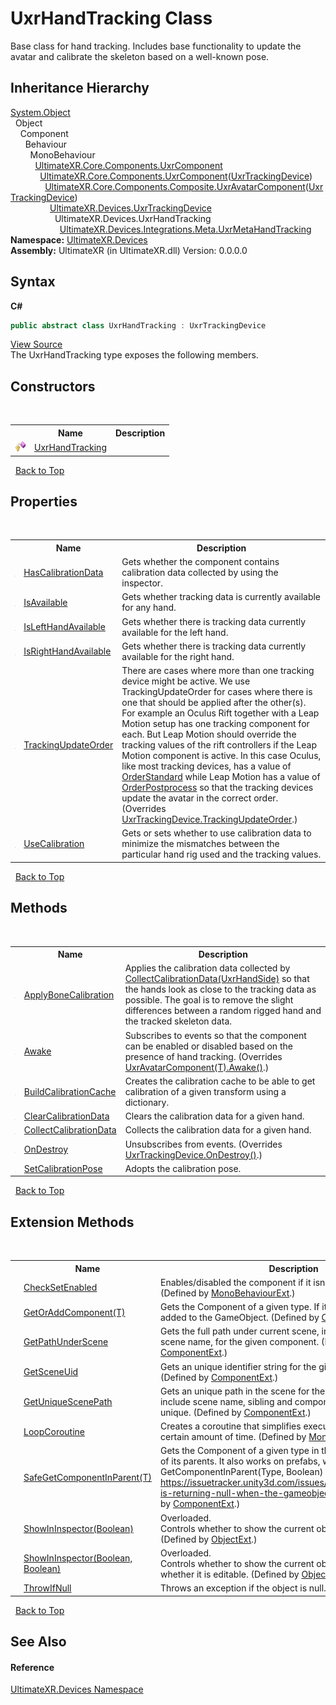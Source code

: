 # UxrHandTracking Class
 

Base class for hand tracking. Includes base functionality to update the avatar and calibrate the skeleton based on a well-known pose.


## Inheritance Hierarchy
<a href="https://docs.microsoft.com/dotnet/api/system.object" target="_blank" rel="noopener noreferrer">System.Object</a><br />&nbsp;&nbsp;Object<br />&nbsp;&nbsp;&nbsp;&nbsp;Component<br />&nbsp;&nbsp;&nbsp;&nbsp;&nbsp;&nbsp;Behaviour<br />&nbsp;&nbsp;&nbsp;&nbsp;&nbsp;&nbsp;&nbsp;&nbsp;MonoBehaviour<br />&nbsp;&nbsp;&nbsp;&nbsp;&nbsp;&nbsp;&nbsp;&nbsp;&nbsp;&nbsp;<a href="T_UltimateXR_Core_Components_UxrComponent">UltimateXR.Core.Components.UxrComponent</a><br />&nbsp;&nbsp;&nbsp;&nbsp;&nbsp;&nbsp;&nbsp;&nbsp;&nbsp;&nbsp;&nbsp;&nbsp;<a href="T_UltimateXR_Core_Components_UxrComponent_1">UltimateXR.Core.Components.UxrComponent</a>(<a href="T_UltimateXR_Devices_UxrTrackingDevice">UxrTrackingDevice</a>)<br />&nbsp;&nbsp;&nbsp;&nbsp;&nbsp;&nbsp;&nbsp;&nbsp;&nbsp;&nbsp;&nbsp;&nbsp;&nbsp;&nbsp;<a href="T_UltimateXR_Core_Components_Composite_UxrAvatarComponent_1">UltimateXR.Core.Components.Composite.UxrAvatarComponent</a>(<a href="T_UltimateXR_Devices_UxrTrackingDevice">UxrTrackingDevice</a>)<br />&nbsp;&nbsp;&nbsp;&nbsp;&nbsp;&nbsp;&nbsp;&nbsp;&nbsp;&nbsp;&nbsp;&nbsp;&nbsp;&nbsp;&nbsp;&nbsp;<a href="T_UltimateXR_Devices_UxrTrackingDevice">UltimateXR.Devices.UxrTrackingDevice</a><br />&nbsp;&nbsp;&nbsp;&nbsp;&nbsp;&nbsp;&nbsp;&nbsp;&nbsp;&nbsp;&nbsp;&nbsp;&nbsp;&nbsp;&nbsp;&nbsp;&nbsp;&nbsp;UltimateXR.Devices.UxrHandTracking<br />&nbsp;&nbsp;&nbsp;&nbsp;&nbsp;&nbsp;&nbsp;&nbsp;&nbsp;&nbsp;&nbsp;&nbsp;&nbsp;&nbsp;&nbsp;&nbsp;&nbsp;&nbsp;&nbsp;&nbsp;<a href="T_UltimateXR_Devices_Integrations_Meta_UxrMetaHandTracking">UltimateXR.Devices.Integrations.Meta.UxrMetaHandTracking</a><br />
**Namespace:**&nbsp;<a href="N_UltimateXR_Devices">UltimateXR.Devices</a><br />**Assembly:**&nbsp;UltimateXR (in UltimateXR.dll) Version: 0.0.0.0

## Syntax

**C#**<br />
``` C#
public abstract class UxrHandTracking : UxrTrackingDevice
```

<a href="UltimateXR/Scripts/Devices/UxrHandTracking.cs" rel="noopener noreferrer" title="View the source code">View Source</a><br />
The UxrHandTracking type exposes the following members.


## Constructors
&nbsp;<table><tr><th></th><th>Name</th><th>Description</th></tr><tr><td>![Protected method](media/protmethod.gif "Protected method")</td><td><a href="M_UltimateXR_Devices_UxrHandTracking__ctor">UxrHandTracking</a></td><td /></tr></table>&nbsp;
<a href="#uxrhandtracking-class">Back to Top</a>

## Properties
&nbsp;<table><tr><th></th><th>Name</th><th>Description</th></tr><tr><td>![Public property](media/pubproperty.gif "Public property")</td><td><a href="P_UltimateXR_Devices_UxrHandTracking_HasCalibrationData">HasCalibrationData</a></td><td>
Gets whether the component contains calibration data collected by using the inspector.</td></tr><tr><td>![Public property](media/pubproperty.gif "Public property")</td><td><a href="P_UltimateXR_Devices_UxrHandTracking_IsAvailable">IsAvailable</a></td><td>
Gets whether tracking data is currently available for any hand.</td></tr><tr><td>![Public property](media/pubproperty.gif "Public property")</td><td><a href="P_UltimateXR_Devices_UxrHandTracking_IsLeftHandAvailable">IsLeftHandAvailable</a></td><td>
Gets whether there is tracking data currently available for the left hand.</td></tr><tr><td>![Public property](media/pubproperty.gif "Public property")</td><td><a href="P_UltimateXR_Devices_UxrHandTracking_IsRightHandAvailable">IsRightHandAvailable</a></td><td>
Gets whether there is tracking data currently available for the right hand.</td></tr><tr><td>![Public property](media/pubproperty.gif "Public property")</td><td><a href="P_UltimateXR_Devices_UxrHandTracking_TrackingUpdateOrder">TrackingUpdateOrder</a></td><td>
There are cases where more than one tracking device might be active. We use TrackingUpdateOrder for cases where there is one that should be applied after the other(s). For example an Oculus Rift together with a Leap Motion setup has one tracking component for each. But Leap Motion should override the tracking values of the rift controllers if the Leap Motion component is active. In this case Oculus, like most tracking devices, has a value of <a href="F_UltimateXR_Devices_UxrTrackingDevice_OrderStandard">OrderStandard</a> while Leap Motion has a value of <a href="F_UltimateXR_Devices_UxrTrackingDevice_OrderPostprocess">OrderPostprocess</a> so that the tracking devices update the avatar in the correct order.
 (Overrides <a href="P_UltimateXR_Devices_UxrTrackingDevice_TrackingUpdateOrder">UxrTrackingDevice.TrackingUpdateOrder</a>.)</td></tr><tr><td>![Public property](media/pubproperty.gif "Public property")</td><td><a href="P_UltimateXR_Devices_UxrHandTracking_UseCalibration">UseCalibration</a></td><td>
Gets or sets whether to use calibration data to minimize the mismatches between the particular hand rig used and the tracking values.</td></tr></table>&nbsp;
<a href="#uxrhandtracking-class">Back to Top</a>

## Methods
&nbsp;<table><tr><th></th><th>Name</th><th>Description</th></tr><tr><td>![Protected method](media/protmethod.gif "Protected method")</td><td><a href="M_UltimateXR_Devices_UxrHandTracking_ApplyBoneCalibration">ApplyBoneCalibration</a></td><td>
Applies the calibration data collected by <a href="M_UltimateXR_Devices_UxrHandTracking_CollectCalibrationData">CollectCalibrationData(UxrHandSide)</a> so that the hands look as close to the tracking data as possible. The goal is to remove the slight differences between a random rigged hand and the tracked skeleton data.</td></tr><tr><td>![Protected method](media/protmethod.gif "Protected method")</td><td><a href="M_UltimateXR_Devices_UxrHandTracking_Awake">Awake</a></td><td>
Subscribes to events so that the component can be enabled or disabled based on the presence of hand tracking.
 (Overrides <a href="M_UltimateXR_Core_Components_Composite_UxrAvatarComponent_1_Awake">UxrAvatarComponent(T).Awake()</a>.)</td></tr><tr><td>![Public method](media/pubmethod.gif "Public method")</td><td><a href="M_UltimateXR_Devices_UxrHandTracking_BuildCalibrationCache">BuildCalibrationCache</a></td><td>
Creates the calibration cache to be able to get calibration of a given transform using a dictionary.</td></tr><tr><td>![Public method](media/pubmethod.gif "Public method")</td><td><a href="M_UltimateXR_Devices_UxrHandTracking_ClearCalibrationData">ClearCalibrationData</a></td><td>
Clears the calibration data for a given hand.</td></tr><tr><td>![Public method](media/pubmethod.gif "Public method")</td><td><a href="M_UltimateXR_Devices_UxrHandTracking_CollectCalibrationData">CollectCalibrationData</a></td><td>
Collects the calibration data for a given hand.</td></tr><tr><td>![Protected method](media/protmethod.gif "Protected method")</td><td><a href="M_UltimateXR_Devices_UxrHandTracking_OnDestroy">OnDestroy</a></td><td>
Unsubscribes from events.
 (Overrides <a href="M_UltimateXR_Devices_UxrTrackingDevice_OnDestroy">UxrTrackingDevice.OnDestroy()</a>.)</td></tr><tr><td>![Protected method](media/protmethod.gif "Protected method")</td><td><a href="M_UltimateXR_Devices_UxrHandTracking_SetCalibrationPose">SetCalibrationPose</a></td><td>
Adopts the calibration pose.</td></tr></table>&nbsp;
<a href="#uxrhandtracking-class">Back to Top</a>

## Extension Methods
&nbsp;<table><tr><th></th><th>Name</th><th>Description</th></tr><tr><td>![Public Extension Method](media/pubextension.gif "Public Extension Method")</td><td><a href="M_UltimateXR_Extensions_Unity_MonoBehaviourExt_CheckSetEnabled">CheckSetEnabled</a></td><td>
Enables/disabled the component if it isn't enabled already.
 (Defined by <a href="T_UltimateXR_Extensions_Unity_MonoBehaviourExt">MonoBehaviourExt</a>.)</td></tr><tr><td>![Public Extension Method](media/pubextension.gif "Public Extension Method")</td><td><a href="M_UltimateXR_Extensions_Unity_ComponentExt_GetOrAddComponent__1">GetOrAddComponent(T)</a></td><td>
Gets the Component of a given type. If it doesn't exist, it is added to the GameObject.
 (Defined by <a href="T_UltimateXR_Extensions_Unity_ComponentExt">ComponentExt</a>.)</td></tr><tr><td>![Public Extension Method](media/pubextension.gif "Public Extension Method")</td><td><a href="M_UltimateXR_Extensions_Unity_ComponentExt_GetPathUnderScene">GetPathUnderScene</a></td><td>
Gets the full path under current scene, including all parents, but scene name, for the given component.
 (Defined by <a href="T_UltimateXR_Extensions_Unity_ComponentExt">ComponentExt</a>.)</td></tr><tr><td>![Public Extension Method](media/pubextension.gif "Public Extension Method")</td><td><a href="M_UltimateXR_Extensions_Unity_ComponentExt_GetSceneUid">GetSceneUid</a></td><td>
Gets an unique identifier string for the given component.
 (Defined by <a href="T_UltimateXR_Extensions_Unity_ComponentExt">ComponentExt</a>.)</td></tr><tr><td>![Public Extension Method](media/pubextension.gif "Public Extension Method")</td><td><a href="M_UltimateXR_Extensions_Unity_ComponentExt_GetUniqueScenePath">GetUniqueScenePath</a></td><td>
Gets an unique path in the scene for the given component. It will include scene name, sibling and component indices to make it unique.
 (Defined by <a href="T_UltimateXR_Extensions_Unity_ComponentExt">ComponentExt</a>.)</td></tr><tr><td>![Public Extension Method](media/pubextension.gif "Public Extension Method")</td><td><a href="M_UltimateXR_Extensions_Unity_MonoBehaviourExt_LoopCoroutine">LoopCoroutine</a></td><td>
Creates a coroutine that simplifies executing a loop during a certain amount of time.
 (Defined by <a href="T_UltimateXR_Extensions_Unity_MonoBehaviourExt">MonoBehaviourExt</a>.)</td></tr><tr><td>![Public Extension Method](media/pubextension.gif "Public Extension Method")</td><td><a href="M_UltimateXR_Extensions_Unity_ComponentExt_SafeGetComponentInParent__1">SafeGetComponentInParent(T)</a></td><td>
Gets the Component of a given type in the GameObject or any of its parents. It also works on prefabs, where regular GetComponentInParent(Type, Boolean) will not work: https://issuetracker.unity3d.com/issues/getcomponentinparent-is-returning-null-when-the-gameobject-is-a-prefab
 (Defined by <a href="T_UltimateXR_Extensions_Unity_ComponentExt">ComponentExt</a>.)</td></tr><tr><td>![Public Extension Method](media/pubextension.gif "Public Extension Method")</td><td><a href="M_UltimateXR_Extensions_Unity_ObjectExt_ShowInInspector">ShowInInspector(Boolean)</a></td><td>Overloaded.  
Controls whether to show the current object in the inspector.
 (Defined by <a href="T_UltimateXR_Extensions_Unity_ObjectExt">ObjectExt</a>.)</td></tr><tr><td>![Public Extension Method](media/pubextension.gif "Public Extension Method")</td><td><a href="M_UltimateXR_Extensions_Unity_ObjectExt_ShowInInspector_1">ShowInInspector(Boolean, Boolean)</a></td><td>Overloaded.  
Controls whether to show the current object in the inspector and whether it is editable.
 (Defined by <a href="T_UltimateXR_Extensions_Unity_ObjectExt">ObjectExt</a>.)</td></tr><tr><td>![Public Extension Method](media/pubextension.gif "Public Extension Method")</td><td><a href="M_UltimateXR_Extensions_System_ObjectExt_ThrowIfNull">ThrowIfNull</a></td><td>
Throws an exception if the object is null.
 (Defined by <a href="T_UltimateXR_Extensions_System_ObjectExt">ObjectExt</a>.)</td></tr></table>&nbsp;
<a href="#uxrhandtracking-class">Back to Top</a>

## See Also


#### Reference
<a href="N_UltimateXR_Devices">UltimateXR.Devices Namespace</a><br />